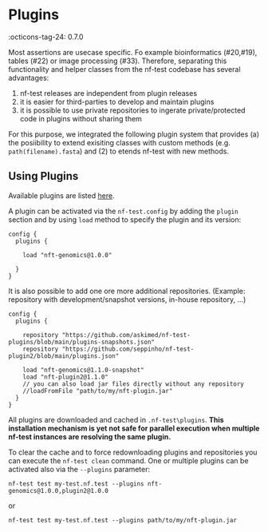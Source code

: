 # Plugins

:octicons-tag-24: 0.7.0

Most assertions are usecase specific. Fo example bioinformatics (#20,#19), tables (#22) or image processing (#33). Therefore, separating this functionality and helper classes from the nf-test codebase has several advantages:

1. nf-test releases are independent from plugin releases
2. it is easier for third-parties to develop and maintain plugins
3. it is possible to use private repositories to ingerate private/protected code in plugins without sharing them

For this purpose, we integrated the following plugin system that provides (a) the posiibility to extend exisiting classes with custom methods (e.g. `path(filename).fasta`) and (2) to etends nf-test with new methods.

## Using Plugins

Available plugins are listed [here](https://github.com/askimed/nf-test-plugins/blob/main/plugins.json).

A plugin can be activated via the `nf-test.config` by adding the `plugin` section and by using `load` method to specify the plugin and its version:

```
config {
  plugins {

    load "nft-genomics@1.0.0"

  }
}
```

It is also possible to add one ore more additional repositories. (Example: repository with development/snapshot versions, in-house repository, ...)

```
config {
  plugins {

    repository "https://github.com/askimed/nf-test-plugins/blob/main/plugins-snapshots.json"
    repository "https://github.com/seppinho/nf-test-plugin2/blob/main/plugins.json"

    load "nft-genomics@1.1.0-snapshot"
    load "nft-plugin2@1.1.0"
    // you can also load jar files directly without any repository
    //loadFromFile "path/to/my/nft-plugin.jar"
  }
}
```

All plugins are downloaded and cached in `.nf-test\plugins`. **This installation mechanism is yet not safe for parallel execution when multiple nf-test instances are resolving the same plugin.**

To clear the cache and to force redownloading plugins and repositories you can execute the `nf-test clean` command.
One or multiple plugins can be activated also via the `--plugins` parameter:

```
nf-test test my-test.nf.test --plugins nft-genomics@1.0.0,plugin2@1.0.0
```

or

```
nf-test test my-test.nf.test --plugins path/to/my/nft-plugin.jar
```

